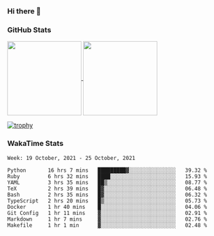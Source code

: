 ### Hi there 👋

### GitHub Stats

<a href="https://github.com/anuraghazra/github-readme-stats">
  <img align="center" height="170px" src="https://github-readme-stats.vercel.app/api/top-langs/?username=tksfjt1024&layout=compact&count_private=true&show_icons=true&show_icons=true&theme=graywhite" />
</a>
<a href="https://github.com/anuraghazra/github-readme-stats">
  <img align="center" height="170px" src="https://github-readme-stats.vercel.app/api?username=tksfjt1024&count_private=true&show_icons=true&show_icons=true&theme=graywhite" />
</a>

[![trophy](https://github-profile-trophy.vercel.app/?username=tksfjt1024)](https://github.com/ryo-ma/github-profile-trophy)

### WakaTime Stats

<!--START_SECTION:waka-->
```text
Week: 19 October, 2021 - 25 October, 2021

Python       16 hrs 7 mins   █████████▓░░░░░░░░░░░░░░░   39.32 % 
Ruby         6 hrs 32 mins   ████░░░░░░░░░░░░░░░░░░░░░   15.93 % 
YAML         3 hrs 35 mins   ██▒░░░░░░░░░░░░░░░░░░░░░░   08.77 % 
TeX          2 hrs 39 mins   █▓░░░░░░░░░░░░░░░░░░░░░░░   06.48 % 
Bash         2 hrs 35 mins   █▓░░░░░░░░░░░░░░░░░░░░░░░   06.32 % 
TypeScript   2 hrs 20 mins   █▒░░░░░░░░░░░░░░░░░░░░░░░   05.73 % 
Docker       1 hr 40 mins    █░░░░░░░░░░░░░░░░░░░░░░░░   04.06 % 
Git Config   1 hr 11 mins    ▓░░░░░░░░░░░░░░░░░░░░░░░░   02.91 % 
Markdown     1 hr 7 mins     ▓░░░░░░░░░░░░░░░░░░░░░░░░   02.76 % 
Makefile     1 hr 1 min      ▓░░░░░░░░░░░░░░░░░░░░░░░░   02.48 % 
```
<!--END_SECTION:waka-->
